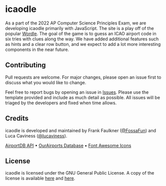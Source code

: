 # icaodle

As a part of the 2022 AP Computer Science Principles Exam, we are developing icaodle primarily with JavaScript. The site is a play off of the popular [Wordle](https://www.nytimes.com/games/wordle/index.html). The goal of the game is to guess an ICAO airport code in six tries with clues along the way. We have added additional features such as hints and a clear row button, and we expect to add a lot more interesting components in the near future.

## Contributing

Pull requests are welcome. For major changes, please open an issue first to discuss what you would like to change.

Feel free to report bugs by opening an issue in [Issues](https://github.com/icaodle/origin/issues). Please use the template provided and include as much detail as possible. All issues will be triaged by the developers and fixed when time allows. 

## Credits

icaodle is developed and maintained by Frank Faulkner ([@FossaFun](https://github.com/FossaFun)) and Luca Caviness ([@lucaviness](https://github.com/lucaviness)).

[AirportDB API](https://airportdb.io) • [OurAirports Database](https://ourairports.com/) • [Font Awesome Icons](https://fontawesome.com/)

## License

icaodle is licensed under the GNU General Public License. A copy of the license is available [here](https://github.com/icaodle/origin/blob/main/README.md) and [here](https://www.gnu.org/licenses/gpl-3.0.txt).
